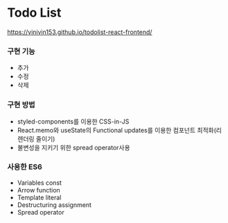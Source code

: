 # Todo List

https://vinivin153.github.io/todolist-react-frontend/

### 구현 기능
* 추가
* 수정
* 삭제

### 구현 방법
* styled-components를 이용한 CSS-in-JS
* React.memo와 useState의 Functional updates를 이용한 컴포넌트 최적화(리렌더링 줄이기)
* 불변성을 지키기 위한 spread operator사용

### 사용한 ES6
* Variables const
* Arrow function
* Template literal
* Destructuring assignment
* Spread operator
